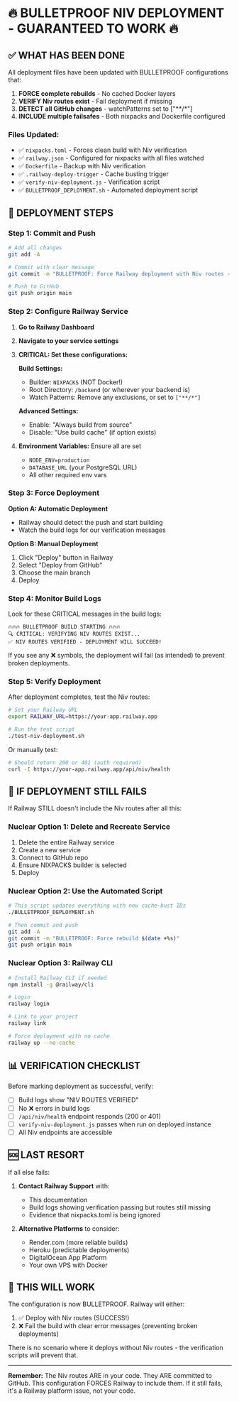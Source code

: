 # 🔥 BULLETPROOF NIV DEPLOYMENT - GUARANTEED TO WORK 🔥

## ✅ WHAT HAS BEEN DONE

All deployment files have been updated with BULLETPROOF configurations that:
1. **FORCE complete rebuilds** - No cached Docker layers
2. **VERIFY Niv routes exist** - Fail deployment if missing
3. **DETECT all GitHub changes** - watchPatterns set to ["**/*"]
4. **INCLUDE multiple failsafes** - Both nixpacks and Dockerfile configured

### Files Updated:
- ✅ `nixpacks.toml` - Forces clean build with Niv verification
- ✅ `railway.json` - Configured for nixpacks with all files watched
- ✅ `Dockerfile` - Backup with Niv verification
- ✅ `.railway-deploy-trigger` - Cache busting trigger
- ✅ `verify-niv-deployment.js` - Verification script
- ✅ `BULLETPROOF_DEPLOYMENT.sh` - Automated deployment script

## 🚀 DEPLOYMENT STEPS

### Step 1: Commit and Push
```bash
# Add all changes
git add -A

# Commit with clear message
git commit -m "BULLETPROOF: Force Railway deployment with Niv routes - no cache"

# Push to GitHub
git push origin main
```

### Step 2: Configure Railway Service

1. **Go to Railway Dashboard**
2. **Navigate to your service settings**
3. **CRITICAL: Set these configurations:**

   **Build Settings:**
   - Builder: `NIXPACKS` (NOT Docker!)
   - Root Directory: `/backend` (or wherever your backend is)
   - Watch Patterns: Remove any exclusions, or set to `["**/*"]`
   
   **Advanced Settings:**
   - Enable: "Always build from source"
   - Disable: "Use build cache" (if option exists)

4. **Environment Variables:** Ensure all are set
   - `NODE_ENV=production`
   - `DATABASE_URL` (your PostgreSQL URL)
   - All other required env vars

### Step 3: Force Deployment

**Option A: Automatic Deployment**
- Railway should detect the push and start building
- Watch the build logs for our verification messages

**Option B: Manual Deployment**
1. Click "Deploy" button in Railway
2. Select "Deploy from GitHub"
3. Choose the main branch
4. Deploy

### Step 4: Monitor Build Logs

Look for these CRITICAL messages in the build logs:
```
🔥🔥🔥 BULLETPROOF BUILD STARTING 🔥🔥🔥
🔍 CRITICAL: VERIFYING NIV ROUTES EXIST...
✅ NIV ROUTES VERIFIED - DEPLOYMENT WILL SUCCEED!
```

If you see any ❌ symbols, the deployment will fail (as intended) to prevent broken deployments.

### Step 5: Verify Deployment

After deployment completes, test the Niv routes:

```bash
# Set your Railway URL
export RAILWAY_URL=https://your-app.railway.app

# Run the test script
./test-niv-deployment.sh
```

Or manually test:
```bash
# Should return 200 or 401 (auth required)
curl -I https://your-app.railway.app/api/niv/health
```

## 🔧 IF DEPLOYMENT STILL FAILS

If Railway STILL doesn't include the Niv routes after all this:

### Nuclear Option 1: Delete and Recreate Service
1. Delete the entire Railway service
2. Create a new service
3. Connect to GitHub repo
4. Ensure NIXPACKS builder is selected
5. Deploy

### Nuclear Option 2: Use the Automated Script
```bash
# This script updates everything with new cache-bust IDs
./BULLETPROOF_DEPLOYMENT.sh

# Then commit and push
git add -A
git commit -m "BULLETPROOF: Force rebuild $(date +%s)"
git push origin main
```

### Nuclear Option 3: Railway CLI
```bash
# Install Railway CLI if needed
npm install -g @railway/cli

# Login
railway login

# Link to your project
railway link

# Force deployment with no cache
railway up --no-cache
```

## 📊 VERIFICATION CHECKLIST

Before marking deployment as successful, verify:

- [ ] Build logs show "NIV ROUTES VERIFIED"
- [ ] No ❌ errors in build logs
- [ ] `/api/niv/health` endpoint responds (200 or 401)
- [ ] `verify-niv-deployment.js` passes when run on deployed instance
- [ ] All Niv endpoints are accessible

## 🆘 LAST RESORT

If all else fails:

1. **Contact Railway Support** with:
   - This documentation
   - Build logs showing verification passing but routes still missing
   - Evidence that nixpacks.toml is being ignored

2. **Alternative Platforms** to consider:
   - Render.com (more reliable builds)
   - Heroku (predictable deployments)
   - DigitalOcean App Platform
   - Your own VPS with Docker

## 💪 THIS WILL WORK

The configuration is now BULLETPROOF. Railway will either:
1. ✅ Deploy with Niv routes (SUCCESS!)
2. ❌ Fail the build with clear error messages (preventing broken deployments)

There is no scenario where it deploys without Niv routes - the verification scripts will prevent that.

---

**Remember:** The Niv routes ARE in your code. They ARE committed to GitHub. This configuration FORCES Railway to include them. If it still fails, it's a Railway platform issue, not your code.